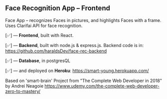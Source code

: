 ## Face Recognition App – Frontend

Face App – recognizes Faces in pictures, and highlights Faces with a frame. Uses Clarifai API for face recognition.

[✅] –– **Frontend**, built with React.

[✅] –– **Backend**, built with node.js & express.js. Backend code is in: https://github.com/haraldsDev/face-rec-backend

[✅] –– **Database**, in postgresQL

[✅] –– and deployed on **Heroku**: https://smart-young.herokuapp.com/

Based on 'smart-brain' Project from "The Complete Web Developer in 2018" by Andrei Neagoie https://www.udemy.com/the-complete-web-developer-zero-to-mastery/ 
